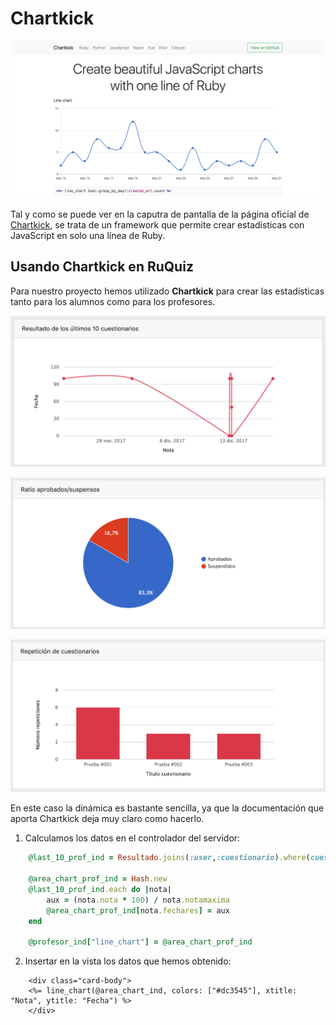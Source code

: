 # Chartkick

![](images/chartkick.png)

Tal y como se puede ver en la caputra de pantalla de la página oficial de [Chartkick](https://www.chartkick.com/), se trata de un framework que permite crear estadísticas con JavaScript en solo una línea de Ruby.

## Usando Chartkick en RuQuiz

Para nuestro proyecto hemos utilizado **Chartkick** para crear las estadísticas tanto para los alumnos como para los profesores. 

![](images/ch1.png)

![](images/ch2.png)

![](images/ch3.png)

En este caso la dinámica es bastante sencilla, ya que la documentación que aporta Chartkick deja muy claro como hacerlo.

1. Calculamos los datos en el controlador del servidor:

```ruby
    @last_10_prof_ind = Resultado.joins(:user,:cuestionario).where(cuestionario_id: cuestionario.id, cuestionarios: {creador: @user.name}).select("nota,fechares,notamaxima").limit(10)
    
    @area_chart_prof_ind = Hash.new
    @last_10_prof_ind.each do |nota|
        aux = (nota.nota * 100) / nota.notamaxima
        @area_chart_prof_ind[nota.fechares] = aux
    end
    
    @profesor_ind["line_chart"] = @area_chart_prof_ind
```

2. Insertar en la vista los datos que hemos obtenido:

```erb
    <div class="card-body">
    <%= line_chart(@area_chart_ind, colors: ["#dc3545"], xtitle: "Nota", ytitle: "Fecha") %>
    </div>
```




